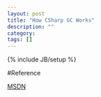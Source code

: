 ```yaml
---
layout: post
title: "How CSharp GC Works"
description: ""
category: 
tags: []
---
```

{% include JB/setup %}

#Reference

[MSDN ](http://msdn.microsoft.com/en-us/library/ms973837.aspx)
